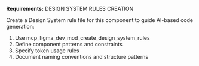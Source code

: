 **Requirements:** DESIGN SYSTEM RULES CREATION

Create a Design System rule file for this component to guide AI-based code generation:
1. Use mcp_figma_dev_mod_create_design_system_rules
2. Define component patterns and constraints
3. Specify token usage rules
4. Document naming conventions and structure patterns
